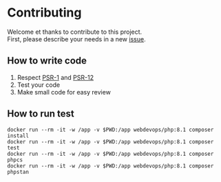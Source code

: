 # Contributing

Welcome et thanks to contribute to this project.  
First, please describe your needs in a new [issue](https://github.com/litesaml/schemas/issues).

## How to write code

1. Respect [PSR-1](https://www.php-fig.org/psr/psr-1/) and [PSR-12](https://www.php-fig.org/psr/psr-12/)
2. Test your code
3. Make small code for easy review

## How to run test

```shell
docker run --rm -it -w /app -v $PWD:/app webdevops/php:8.1 composer install
docker run --rm -it -w /app -v $PWD:/app webdevops/php:8.1 composer test
docker run --rm -it -w /app -v $PWD:/app webdevops/php:8.1 composer phpcs
docker run --rm -it -w /app -v $PWD:/app webdevops/php:8.1 composer phpstan
```
